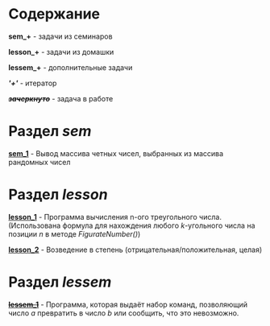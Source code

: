 # Содержание

**sem_+**  - задачи из семинаров

**lesson_+**  - задачи из домашки

**lessem_+** - дополнительные задачи 

***'+'*** - итератор

***~~зачеркнуто~~*** - задача в работе

# Раздел ***sem***

[**sem_1**](sem_1/program.java)  - Вывод массива четных чисел, выбранных из массива рандомных чисел

# Раздел ***lesson***

[**lesson_1**](lesson_1/program.java) - Программа вычисления n-ого треугольного числа.
(Использована формула для нахождения любого *k*-угольного числа на позиции *n* в методе *FigurateNumber()*)

[**lesson_2**](lesson_2/stepen.java) - Возведение в степень (отрицательная/положительная, целая)

# Раздел ***lessem***

[~~**lessem_1**~~](lessem_1/program.java) - Программа, которая выдаёт набор команд, позволяющий число *a* превратить в число *b* или сообщить, что это невозможно.